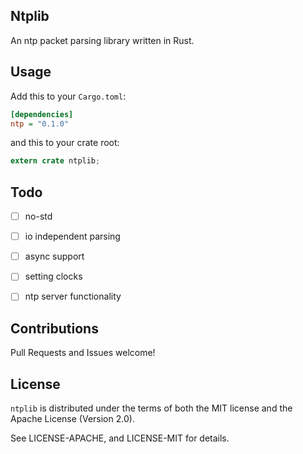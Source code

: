 Ntplib
------------

An ntp packet parsing library written in Rust.


Usage
-----

Add this to your `Cargo.toml`:

```ini
[dependencies]
ntp = "0.1.0"
```

and this to your crate root:

```rust
extern crate ntplib;
```

Todo
----

- [ ] no-std
- [ ] io independent parsing
- [ ] async support
- [ ] setting clocks
- [ ] ntp server functionality


Contributions
-------------

Pull Requests and Issues welcome!

License
-------

`ntplib` is distributed under the terms of both the MIT license and the Apache License (Version 2.0).

See LICENSE-APACHE, and LICENSE-MIT for details.
